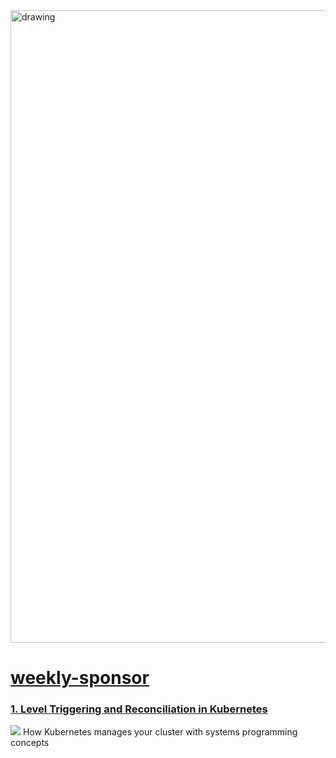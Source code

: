 <img src="https://hackernoon.com/banner-image.png" alt="drawing" width="1012"/>

# [weekly-sponsor](https://hackernoon.com/tagged/weekly-sponsor)
### [1. Level Triggering and Reconciliation in Kubernetes](https://hackernoon.com/level-triggering-and-reconciliation-in-kubernetes-1f17fe30333d)
![](https://cdn.hackernoon.com/hn-images/1*mFcFKEbX_hCrTztoorM7XQ.png)
How Kubernetes manages your cluster with systems programming concepts

